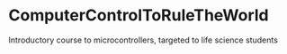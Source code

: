 # ComputerControlToRuleTheWorld
Introductory course to microcontrollers, targeted to life science students
